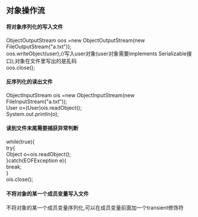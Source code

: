 ## 对象操作流
#### 将对象序列化的写入文件  
ObjectOutputStream oos =new ObjectOutputStream(new FileOutputStream("a.txt"));     
oos.writeObject(user);//写入user对象(user对象需要implements Serializable接口);对象在文件里写出的是乱码    
oos.close();  
#### 反序列化的读出文件
ObjectInputStream ois =new ObjectInputStream(new FileInputStream("a.txt"));  
User o=(User)ois.readObject();  
System.out.println(o);  
#### 读到文件末尾需要捕获异常判断
while(true){  
  try{  
    Object o=ois.readObject();    
  }catch(EOFException e){  
    break;  
  }  
 ois.close();  
  
#### 不将对象的某一个成员变量写入文件
不将对象的某一个成员变量序列化,可以在成员变量前面加一个transient修饰符  


